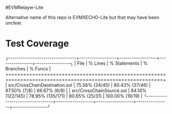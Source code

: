 #EVMRelayer-Lite

Alternative name of this repo is EVMXECHO-Lite but that may have been unclear.




# Test Coverage

╭---------------------------------+------------------+------------------+----------------+-----------------╮
| File                            | % Lines          | % Statements     | % Branches     | % Funcs         |
+==========================================================================================================+
| src/CrossChainDestination.sol   | 75.56% (34/45)   | 80.43% (37/46)   | 87.50% (7/8)   | 66.67% (6/9)    |
| src/CrossChainSource.sol        | 84.14% (122/145) | 78.95% (135/171) | 80.65% (25/31) | 100.00% (19/19) |
╰---------------------------------+------------------+------------------+----------------+-----------------╯
